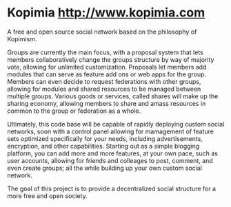 Kopimia http://www.kopimia.com
======
A free and open source social network based on the philosophy of Kopimism.

Groups are currently the main focus, with a proposal system that lets members collaboratively change the groups structure by way of majority vote, allowing for unlimited customization. Proposals let members add modules that can serve as feature add ons or web apps for the group. Members can even decide to request federations with other groups, allowing for modules and shared resources to be managed between multiple groups. Various goods or services, called shares will make up the sharing economy, allowing members to share and amass resources in common to the group or federation as a whole.

Ultimately, this code base will be capable of rapidly deploying custom social networks, soon with a control panel allowing for mamagement of feature sets optimized specifically for your needs, including advertisements, encryption, and other capabilities. Starting out as a simple blogging platform, you can add more and more features, at your own pace, such as user accounts, allowing for friends and colleages to post, comment, and even create groups; all the while building up your own custom social network.

The goal of this project is to provide a decentralized social structure for a more free and open society.